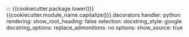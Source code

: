 ::: {{cookiecutter.package.lower()}}{{cookiecutter.module_name.capitalize()}}.decorators
    handler: python
    rendering:
       show_root_heading: false
    selection:
       docstring_style: google
       docstring_options:
           replace_admonitions: no
    options:
      show_source: true
